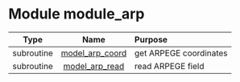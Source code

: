 # Module module_arp

| Type | Name | Purpose |
| :--: | :--: | :---------- |
| subroutine | [model_arp_coord](https://github.com/benjaminmenetrier/bump/tree/master/src/module_arp.F90#L26) | get ARPEGE coordinates |
| subroutine | [model_arp_read](https://github.com/benjaminmenetrier/bump/tree/master/src/module_arp.F90#L144) | read ARPEGE field |
